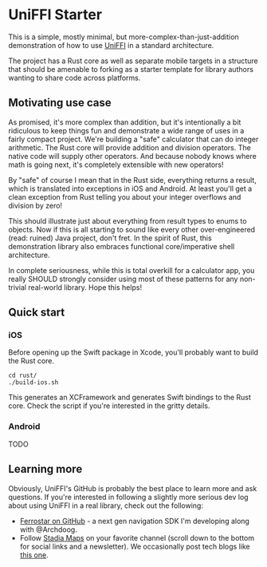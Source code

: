 # UniFFI Starter

This is a simple, mostly minimal, but more-complex-than-just-addition
demonstration of how to use [UniFFI](https://github.com/mozilla/uniffi-rs) in a standard architecture.

The project has a Rust core as well as separate mobile targets
in a structure that should be amenable to forking as a starter template
for library authors wanting to share code across platforms.

## Motivating use case

As promised, it's more complex than addition, but it's intentionally
a bit ridiculous to keep things fun and demonstrate a wide range of uses
in a fairly compact project.
We're building a "safe" calculator that can do integer arithmetic.
The Rust core will provide addition and division operators.
The native code will supply other operators.
And because nobody knows where math is going next,
it's completely extensible with new operators!

By "safe" of course I mean that in the Rust side, everything returns a result,
which is translated into exceptions in iOS and Android.
At least you'll get a clean exception from Rust telling you about your integer
overflows and division by zero!

This should illustrate just about everything from result types to enums to objects.
Now if this is all starting to sound like every other over-engineered (read: ruined) 
Java project, don't fret.
In the spirit of Rust, this demonstration library also embraces
functional core/imperative shell architecture.

In complete seriousness, while this is total overkill for a calculator app,
you really SHOULD strongly consider using most of these patterns
for any non-trivial real-world library.
Hope this helps!

## Quick start

### iOS

Before opening up the Swift package in Xcode, you'll probably want to build the Rust core.

```shell
cd rust/
./build-ios.sh
```

This generates an XCFramework and generates Swift bindings to the Rust core.
Check the script if you're interested in the gritty details.

### Android

TODO

## Learning more

Obviously, UniFFI's GitHub is probably the best place to learn more and ask questions.
If you're interested in following a slightly more serious dev log about using UniFFI
in a real library, check out the following:

* [Ferrostar on GitHub](https://github.com/stadiamaps/ferrostar) - a next gen navigation SDK I'm developing along with @Archdoog.
* Follow [Stadia Maps](https://stadiamaps.com/) on your favorite channel (scroll down to the bottom for social links and a newsletter). We occasionally post tech blogs like [this one](https://stadiamaps.com/news/ferrostar-building-a-cross-platform-navigation-sdk-in-rust-part-1/).
